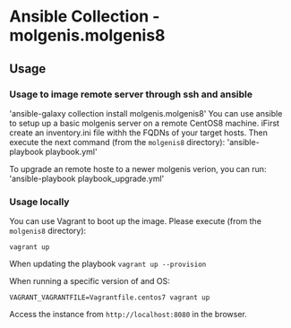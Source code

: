 # Ansible Collection - molgenis.molgenis8

## Usage

### Usage to image remote server through ssh and ansible
'ansible-galaxy collection install molgenis.molgenis8'
You can use ansible to setup up a basic molgenis server on a remote CentOS8 machine. iFirst create an inventory.ini file withh the FQDNs of your target hosts. Then execute the next command (from the `molgenis8` directory):
'ansible-playbook playbook.yml' 

To upgrade an remote hoste to a newer molgenis verion, you can run:
'ansible-playbook playbook_upgrade.yml' 


### Usage locally
You can use Vagrant to boot up the image. Please execute (from the `molgenis8` directory):

`vagrant up`

When updating the playbook
`vagrant up --provision`

When running a specific version of and OS:

`VAGRANT_VAGRANTFILE=Vagrantfile.centos7 vagrant up`

Access the instance from `http://localhost:8080` in the browser.
